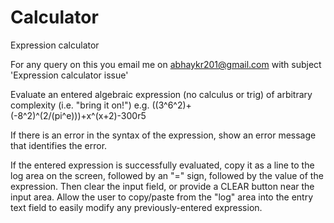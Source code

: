 # Calculator
Expression calculator

For any query on this you email me on abhaykr201@gmail.com with subject 'Expression calculator issue'




Evaluate an entered algebraic expression (no calculus or trig) of arbitrary complexity (i.e. "bring it on!")
e.g. ((3^6^2)+(-8^2)^(2/(pi^e)))+x^(x+2)-300r5

If there is an error in the syntax of the expression, show an error message that identifies the error.

If the entered expression is successfully evaluated, copy it as a line to the log area on the screen, followed by an "=" sign, followed by the value of the expression. Then clear the input field, or provide a CLEAR button near the input area. Allow the user to copy/paste from the "log" area into the entry text field to easily modify any previously-entered expression.

